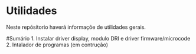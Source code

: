 # Utilidades
Neste repósitorio haverá informaçõe de utilidades gerais.

#Sumário
	1. Instalar driver display, modulo DRI e driver firmware/microcode </li>
	2. Intalador de programas (em contrução) </li>		

